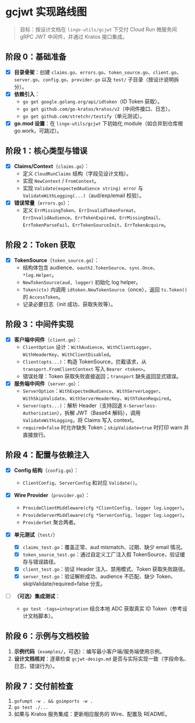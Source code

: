 # gcjwt 实现路线图

> 目标：按设计文档在 `lingo-utils/gcjwt` 下交付 Cloud Run 微服务间 gRPC JWT 中间件，并通过 Kratos 接口集成。

## 阶段 0：基础准备
- [x] **目录骨架**：创建 `claims.go`、`errors.go`、`token_source.go`、`client.go`、`server.go`、`config.go`、`provider.go` 以及 `test/` 子目录（按设计说明拆分）。
- [x] **依赖引入**：
   - `go get google.golang.org/api/idtoken`（ID Token 获取）。
   - `go get github.com/go-kratos/kratos/v2`（中间件接口、日志）。
   - `go get github.com/stretchr/testify`（单元测试）。
- [x] **go.mod 设置**：在 `lingo-utils/gcjwt` 下初始化 module（如合并到仓库根 go.work，可跳过）。

## 阶段 1：核心类型与错误
- [x] **Claims/Context**（`claims.go`）：
   - 定义 `CloudRunClaims` 结构（字段见设计文档）。
   - 实现 `NewContext` / `FromContext`。
   - 实现 `Validate(expectedAudience string) error` 与 `ValidateWithLogging(...)`（aud/exp/email 校验）。
- [x] **错误常量**（`errors.go`）：
   - 定义 `ErrMissingToken`、`ErrInvalidTokenFormat`、`ErrInvalidAudience`、`ErrTokenExpired`、`ErrMissingEmail`、`ErrTokenParseFail`、`ErrTokenSourceInit`、`ErrTokenAcquire`。

## 阶段 2：Token 获取
- [x] **TokenSource**（`token_source.go`）：
   - 结构体包含 audience、`oauth2.TokenSource`、`sync.Once`、`*log.Helper`。
   - `NewTokenSource(aud, logger)` 初始化 log helper。
   - `Token(ctx)` 内调用 `idtoken.NewTokenSource`（once），返回 `ts.Token()` 的 `AccessToken`。
   - 记录必要日志（init 成功、获取失败等）。

## 阶段 3：中间件实现
- [x] **客户端中间件**（`client.go`）：
   - `ClientOption` 设计：`WithAudience`、`WithClientLogger`、`WithHeaderKey`、`WithClientDisabled`。
   - `Client(opts...)`：构造 TokenSource，拦截请求，从 `transport.FromClientContext` 写入 `Bearer <token>`。
   - 错误处理：Token 获取失败直接返回；`transport` 缺失返回显式错误。
- [x] **服务端中间件**（`server.go`）：
   - `ServerOption`：`WithExpectedAudience`、`WithServerLogger`、`WithSkipValidate`、`WithServerHeaderKey`、`WithTokenRequired`。
   - `Server(opts...)`：解析 Header（支持回退 `X-Serverless-Authorization`），拆解 JWT（Base64 解码），调用 `ValidateWithLogging`，将 Claims 写入 context。
   - `required=false` 时允许缺失 Token；`skipValidate=true` 时打印 warn 并直接放行。

## 阶段 4：配置与依赖注入
- [x] **Config 结构**（`config.go`）：
   - `ClientConfig`、`ServerConfig` 和对应 `Validate()`。
- [x] **Wire Provider**（`provider.go`）：
   - `ProvideClientMiddleware(cfg *ClientConfig, logger log.Logger)`。
   - `ProvideServerMiddleware(cfg *ServerConfig, logger log.Logger)`。
   - `ProviderSet` 聚合两者。

- [x] **单元测试**（`test/`）
   - [x] `claims_test.go`：覆盖正常、aud mismatch、过期、缺少 email 情况。
   - [x] `token_source_test.go`：通过自定义工厂注入假 TokenSource，验证缓存与错误路径。
   - [x] `client_test.go`：验证 Header 注入、禁用模式、Token 获取失败路径。
   - [x] `server_test.go`：验证解析成功、audience 不匹配、缺少 Token、skipValidate/required=false 分支。
- [ ] **（可选）集成测试**：
   - `go test -tags=integration` 结合本地 ADC 获取真实 ID Token（参考设计文档脚本）。

## 阶段 6：示例与文档校验
1. **示例代码**（`examples/`，可选）：编写最小客户端/服务端使用示例。
2. **设计文档核对**：逐章检查 `gcjwt-design.md` 是否与实际实现一致（字段命名、日志、错误行为）。

## 阶段 7：交付前检查
1. `gofumpt -w . && goimports -w .`
2. `go test ./...`
3. 如果与 Kratos 服务集成：更新相应服务的 Wire、配置及 README。
